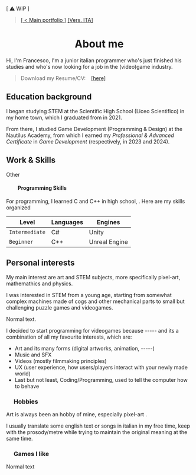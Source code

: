 <link href="./other/styles.css" rel="stylesheet">

<wip-panel>[ &#9888; WIP ]</wip-panel>

<!-- 
    [x]: a small history
        [x]: dove hai studiato
        [x]: inserisci le date
    [ ]: my work and skills
        [ ]: what are you good at?
        [ ]: programming skills
        [ ]: outwards skills (like drawing or puzzle solving(?))
    [ ]: perchè fai questo? motivazioni, passioni...
        [x]: includi anche i tuoi interessi
        - Puoi anche dire che ti metti a tradurre i testi di canzoni e dialoghi / oggetti, cercando di adattare al miglior dei modi (mantenendo la metrica per le canzoni e mantenendo lo spirito/battute originali nei dialoghi o oggetti)
        [ ]: puoi anche mettere che ti interessa questo lavoro per questi motivi
        - creatività / ispirazione
        - raccontare storie + interagire con le persone
        - unisce tutti i miei interessi: coding, art (inclusi sia artwork, animazione, ), suono, video e "ingegnosità" nelle meccaniche

    ## Nella bio allungata
    [ ]: giochi preferiti, stili/generi che ti interessano di più
    [ ]: espandi i punti nella bio stretta
    [ ] cose già presenti nel CV
    
    Cose da ricordare
        1. What you do
        2. Your "why"
        3. Your qualifications
        4. Relevant personal details
            (when appropriate)
        - Consider your audience
 -->

> [[ < Main portfolio ]](./) <right-text><a href="./ita_about">[Vers. ITA]</a></right-text>

<!--<br>-->

<!-- # ABOUT ME -->
<h1 style="text-align:center;">About me</h1>

<!-- FIXME: small bio -->
Hi, I'm Francesco, I'm a junior italian programmer who's just finished his studies and who's now looking for a job in the (video)game industry.

> Download my Resume/CV: &ensp; [[here]](./assets/pdf/francesco_degno_resume.pdf "Click to download my Resume / CV")


## Education background

I began studying STEM at the Scientific High School (Liceo Scientifico) in my home town, which I graduated from in 2021.

From there, I studied Game Development (Programming & Design) at the Nautilus Academy, from which I earned my _Professional & Advanced Certificate_ in _Game Development_ (respectively, in 2023 and 2024).


## Work & Skills

<elim>Other</elim>

#### &emsp;&emsp; Programming Skills

For programming, I learned C and C++ in high school, . Here are my skills organized 

| Level          | Languages | Engines       |
|----------------|-----------|---------------|
| `Intermediate` | C#        | Unity         |
| `Beginner`     | C++       | Unreal Engine |


## Personal interests

<!-- FIXME: expand -->
<!-- HACK: fix the spelling and how it's presented -->
<elim>My main interest are art and STEM subjects, more specifically pixel-art, mathemathics and physics.</elim>

I was interested in STEM from a young age, starting from somewhat complex machines made of cogs and other mechanical parts to small but challenging puzzle games and videogames.

<!-- BUG: Normal text. -->
Normal text.

<!-- HACK: fix the writing -->
I decided to start programming for videogames because <elim>-----</elim> and its a combination of all my favourite interests, which are:
- Art and its many forms (digital artworks, animation, <elim>-----</elim>)
- Music and SFX
- Videos (mostly filmmaking principles)
- UX (user experience, how users/players interact with your newly made world)
- Last but not least, Coding/Programming, used to tell the computer how to behave
<!-- puoi anche mettere che ti interessa questo lavoro per questi motivi
1) creatività / ispirazione
2) raccontare storie
    + interagire con le persone
3) unisce tutti i miei interessi:
    coding,
        art (inclusi sia artwork, animazione),
        suono,
        video
        e "ingegnosità" nelle meccaniche -->

### &emsp; Hobbies

Art is always been an hobby of mine, especially pixel-art <!-- ___ -->.

I usually <!-- ___ --> translate some english text or songs in italian in my free time, keep with the prosody/metre while trying to maintain the original meaning at the same time.

<!-- FIXME: rename -->
### &emsp; Games I like

<elim>
Normal text
</elim>
